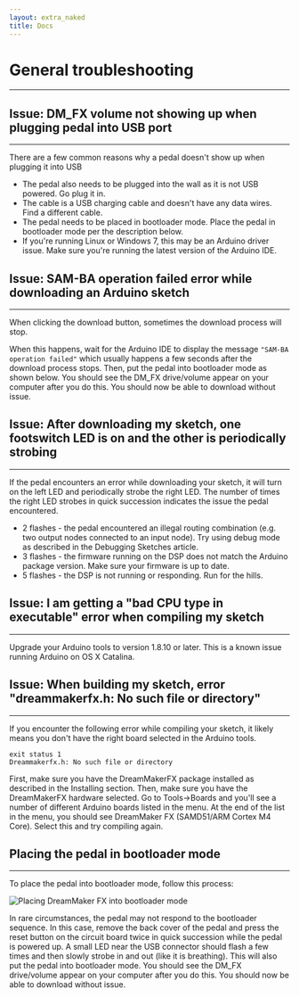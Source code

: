 ```yaml
---
layout: extra_naked
title: Docs
---
```


# General troubleshooting
------

## Issue: DM_FX volume not showing up when plugging pedal into USB port
------

There are a few common reasons why a pedal doesn't show up when plugging it into USB
 * The pedal also needs to be plugged into the wall as it is not USB powered.  Go plug it in.
 * The cable is a USB charging cable and doesn't have any data wires.  Find a different cable.
 * The pedal needs to be placed in bootloader mode.  Place the pedal in bootloader mode per the description below.
 * If you're running Linux or Windows 7, this may be an Arduino driver issue.  Make sure you're running the latest version of the Arduino IDE.


## Issue: SAM-BA operation failed error while downloading an Arduino sketch
------
When clicking the download button, sometimes the download process will stop.  

When this happens, wait for the Arduino IDE to display the message `"SAM-BA operation failed"` which usually happens a few seconds after the download process stops.  Then, put the pedal into bootloader mode as shown below.  You should see the DM_FX drive/volume appear on your computer after you do this.  You should now be able to download without issue.



## Issue: After downloading my sketch, one footswitch LED is on and the other is periodically strobing
------

If the pedal encounters an error while downloading your sketch, it will turn on the left LED and periodically strobe the right LED.  The number of times the right LED strobes in quick succession indicates the issue the pedal encountered.

 * 2 flashes - the pedal encountered an illegal routing combination (e.g. two output nodes connected to an input node).  Try using debug mode as described in the Debugging Sketches article.
 * 3 flashes - the firmware running on the DSP does not match the Arduino package version.  Make sure your firmware is up to date.
 * 5 flashes - the DSP is not running or responding.  Run for the hills.

## Issue: I am getting a "bad CPU type in executable" error when compiling my sketch
------
Upgrade your Arduino tools to version 1.8.10 or later.  This is a known issue running Arduino on OS X Catalina.

## Issue: When building my sketch, error "dreammakerfx.h: No such file or directory"
------

If you encounter the following error while compiling your sketch, it likely means you don't have the right board selected in the Arduino tools.

```
exit status 1
Dreammakerfx.h: No such file or directory
```

First, make sure you have the DreamMakerFX package installed as described in the Installing section.  Then, make sure you have the DreamMakerFX hardware selected.  Go to Tools->Boards and you'll see a number of different Arduino boards listed in the menu.  At the end of the list in the menu, you should see DreamMaker FX (SAMD51/ARM Cortex M4 Core).  Select this and try compiling again.


## Placing the pedal in bootloader mode
------
To place the pedal into bootloader mode, follow this process:

![Placing DreamMaker FX into bootloader mode](https://runjumplabs.github.io/dreammaker_fx/assets/images/bootloader-1.gif)

In rare circumstances, the pedal may not respond to the bootloader sequence.  In this case, remove the back cover of the pedal and press the reset button on the circuit board twice in quick succession while the pedal is powered up.  A small LED near the USB connector should flash a few times and then slowly strobe in and out (like it is breathing).   This will also put the pedal into bootloader mode.  You should see the DM_FX drive/volume appear on your computer after you do this.  You should now be able to download without issue.


